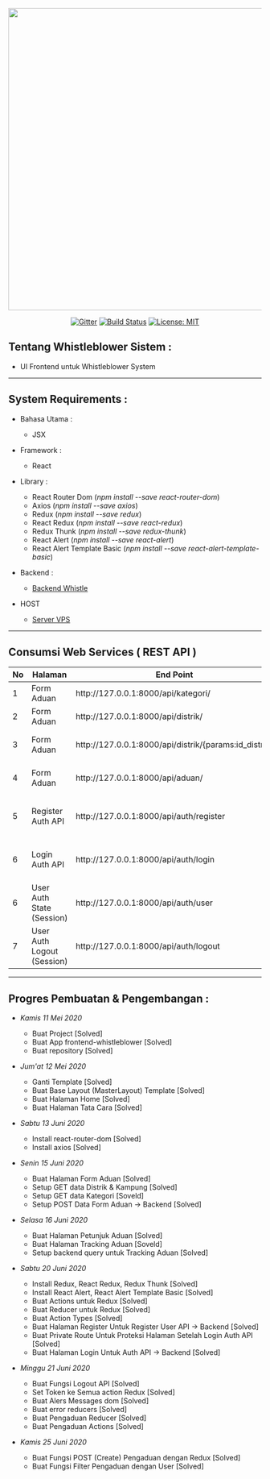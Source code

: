 <p align="center"><img src="https://live.staticflickr.com/65535/49873465473_ac1790f091_b.jpg" width="600px"></p>

<p align="center">
  <a href="https://gitter.im/jayapura_django/community?utm_source=badge&utm_medium=badge&utm_campaign=pr-badge"><img src="https://badges.gitter.im/jayapura_django/community.svg" alt="Gitter" target="_blank"></a>
  <a href="https://github.com/Ekhel/whistleblower/actions"><img src="https://github.com/Ekhel/whistleblower/workflows/Production%20Server/badge.svg" alt="Build Status" target="_blank"></a>
  <a href="https://github.com/Ekhel/whistleblower/blob/master/LICENSE"><img src="https://img.shields.io/badge/License-MIT-green.svg" alt="License: MIT" target="_blank"></a>
</p>

## Tentang Whistleblower Sistem :
  - UI Frontend untuk Whistleblower System

  ----------------------------------------------------------------------------------------------------------------------

  ## System Requirements :
* Bahasa Utama :
  - JSX

* Framework :
  - React

* Library :
  - React Router Dom (*npm install --save react-router-dom*)
  - Axios (*npm install --save axios*)
  - Redux (*npm install --save redux*)
  - React Redux (*npm install --save react-redux*)
  - Redux Thunk (*npm install --save redux-thunk*)
  - React Alert (*npm install --save react-alert*)
  - React Alert Template Basic (*npm install --save react-alert-template-basic*)

* Backend :
  - [Backend Whistle](https://github.com/jayapura-dev/backend-whistleblower)

* HOST
  - [Server VPS]()

-----------------------------------------------------------------------------------------------------------------------

## Consumsi Web Services ( REST API )

<table class="small table">
    <thead>
      <tr class="small">
        <th>No</th>
        <th>Halaman</th>
        <th>End Point</th>
        <th>Element</th>
        <th>Method</th>
      </tr>
    </thead>
    <tbody>
      <tr class="small">
        <td>1</td>
        <td>Form Aduan</td>
        <td>http://127.0.0.1:8000/api/kategori/</td>
        <td>Dropdownlist (Kategori)</td>
        <td> GET </td>
      </tr>
      <tr class="small">
        <td>2</td>
        <td>Form Aduan</td>
        <td>http://127.0.0.1:8000/api/distrik/</td>
        <td>Dropdownlist (Distrik)</td>
        <td> GET </td>
      </tr>
      <tr class="small">
        <td>3</td>
        <td>Form Aduan</td>
        <td>http://127.0.0.1:8000/api/distrik/{params:id_distrik}</td>
        <td>Nested Dropdownlist (Kampung)</td>
        <td> GET </td>
      </tr>
      <tr class="small">
        <td>4</td>
        <td>Form Aduan</td>
        <td>http://127.0.0.1:8000/api/aduan/</td>
        <td>Button Submit (Data Form)</td>
        <td> POST, GET (Callback) </td>
      </tr>
      <tr class="small">
        <td>5</td>
        <td>Register Auth API</td>
        <td>http://127.0.0.1:8000/api/auth/register</td>
        <td>-</td>
        <td> POST (Callback Result Token) </td>
      </tr>
      <tr class="small">
        <td>6</td>
        <td>Login Auth API</td>
        <td>http://127.0.0.1:8000/api/auth/login</td>
        <td>Redux</td>
        <td> POST (Callback Result Token) </td>
      </tr>
      <tr class="small">
        <td>6</td>
        <td>User Auth State (Session)</td>
        <td>http://127.0.0.1:8000/api/auth/user</td>
        <td>]Redux</td>
        <td> GET (Callback) </td>
      </tr>
      <tr class="small">
        <td>7</td>
        <td>User Auth Logout (Session)</td>
        <td>http://127.0.0.1:8000/api/auth/logout</td>
        <td>]Redux</td>
        <td> POST </td>
      </tr>
    </tbody>
</table>

-----------------------------------------------------------------------------------------------------------------------

## Progres Pembuatan & Pengembangan :

* *Kamis 11 Mei 2020*
  - Buat Project [Solved]
  - Buat App frontend-whistleblower [Solved]
  - Buat repository [Solved]

* *Jum'at 12 Mei 2020*
  - Ganti Template [Solved]
  - Buat Base Layout (MasterLayout) Template [Solved]
  - Buat Halaman Home [Solved]
  - Buat Halaman Tata Cara [Solved]

* *Sabtu 13 Juni 2020*
  - Install react-router-dom [Solved]
  - Install axios [Solved]

* *Senin 15 Juni 2020*
  - Buat Halaman Form Aduan [Solved]
  - Setup GET data Distrik & Kampung [Solved]
  - Setup GET data Kategori [Soveld]  
  - Setup POST Data Form Aduan -> Backend [Solved]

* *Selasa 16 Juni 2020*
  - Buat Halaman Petunjuk Aduan [Solved]
  - Buat Halaman Tracking Aduan [Soveld]
  - Setup backend query untuk Tracking Aduan [Solved]

* *Sabtu 20 Juni 2020*
  - Install Redux, React Redux, Redux Thunk [Solved]
  - Install React Alert, React Alert Template Basic [Solved]
  - Buat Actions untuk Redux [Solved]
  - Buat Reducer untuk Redux [Solved]
  - Buat Action Types [Solved]
  - Buat Halaman Register Untuk Register User API -> Backend [Solved]
  - Buat Private Route Untuk Proteksi Halaman Setelah Login Auth API [Solved]
  - Buat Halaman Login Untuk Auth API -> Backend [Solved]

* *Minggu 21 Juni 2020*
  - Buat Fungsi Logout API [Solved]
  - Set Token ke Semua action Redux [Solved]
  - Buat Alers Messages dom [Solved]
  - Buat error reducers [Solved]
  - Buat Pengaduan Reducer [Solved]
  - Buat Pengaduan Actions [Solved]

* *Kamis 25 Juni 2020*
  - Buat Fungsi POST (Create) Pengaduan dengan Redux [Solved]
  - Buat Fungsi Filter Pengaduan dengan User [Solved]
